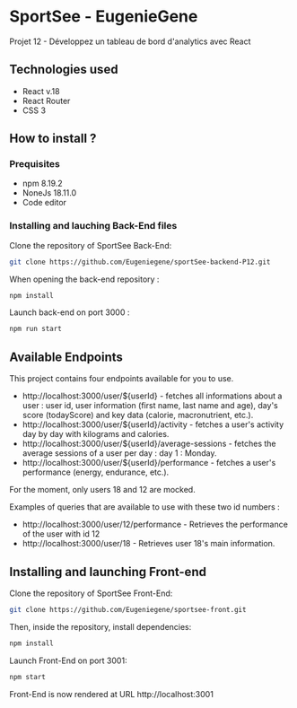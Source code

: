 # SportSee - EugenieGene

Projet 12 - Développez un tableau de bord d'analytics avec React

## Technologies used

- React v.18
- React Router
- CSS 3 

## How to install ? 

### Prequisites 

- npm 8.19.2
- NoneJs 18.11.0
- Code editor

### Installing and lauching Back-End files 

Clone the repository of SportSee Back-End:
```bash
git clone https://github.com/Eugeniegene/sportSee-backend-P12.git
``` 
When opening the back-end repository :
```bash
npm install
```
Launch back-end on port 3000 :
```bash
npm run start
```
## Available Endpoints

This project contains four endpoints available for you to use.

- http://localhost:3000/user/${userId} - fetches all informations about a user : user id, user information (first name, last name and age), day's score (todayScore) and key data (calorie, macronutrient, etc.).
- http://localhost:3000/user/${userId}/activity - fetches a user's activity day by day with kilograms and calories.
- http://localhost:3000/user/${userId}/average-sessions - fetches the average sessions of a user per day : day 1 : Monday. 
- http://localhost:3000/user/${userId}/performance - fetches a user's performance (energy, endurance, etc.).

For the moment, only users 18 and 12 are mocked. 

Examples of queries that are available to use with these two id numbers : 

- http://localhost:3000/user/12/performance - Retrieves the performance of the user with id 12
- http://localhost:3000/user/18 - Retrieves user 18's main information.

## Installing and launching Front-end

Clone the repository of SportSee Front-End:
```bash
git clone https://github.com/Eugeniegene/sportsee-front.git
```
Then, inside the repository, install dependencies:
```bash
npm install
```
Launch Front-End on port 3001:
```bash
npm start
```
Front-End is now rendered at URL http://localhost:3001

